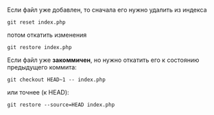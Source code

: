 
Если файл уже добавлен, то сначала его нужно удалить из индекса

```
git reset index.php
```

потом откатить изменения

```
git restore index.php
```

Если файл уже **закоммичен**, но нужно откатить его к состоянию предыдущего коммита:

```
git checkout HEAD~1 -- index.php
```

или точнее (к HEAD):

```
git restore --source=HEAD index.php
```
